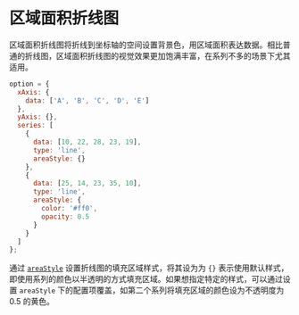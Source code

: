 # 区域面积折线图

区域面积折线图将折线到坐标轴的空间设置背景色，用区域面积表达数据。相比普通的折线图，区域面积折线图的视觉效果更加饱满丰富，在系列不多的场景下尤其适用。

```js [live]
option = {
  xAxis: {
    data: ['A', 'B', 'C', 'D', 'E']
  },
  yAxis: {},
  series: [
    {
      data: [10, 22, 28, 23, 19],
      type: 'line',
      areaStyle: {}
    },
    {
      data: [25, 14, 23, 35, 10],
      type: 'line',
      areaStyle: {
        color: '#ff0',
        opacity: 0.5
      }
    }
  ]
};
```

通过 [`areaStyle`](${optionPath}series-line.areaStyle) 设置折线图的填充区域样式，将其设为为 `{}` 表示使用默认样式，即使用系列的颜色以半透明的方式填充区域。如果想指定特定的样式，可以通过设置 `areaStyle` 下的配置项覆盖，如第二个系列将填充区域的颜色设为不透明度为 0.5 的黄色。
